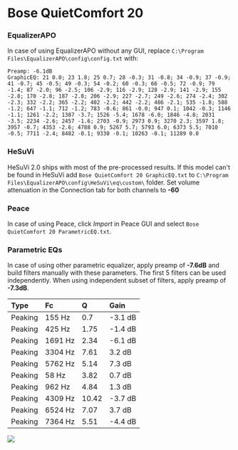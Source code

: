 # Bose QuietComfort 20

### EqualizerAPO
In case of using EqualizerAPO without any GUI, replace `C:\Program Files\EqualizerAPO\config\config.txt`
with:
```
Preamp: -6.1dB
GraphicEQ: 21 0.0; 23 1.8; 25 0.7; 28 -0.3; 31 -0.8; 34 -0.9; 37 -0.9; 41 -0.7; 45 -0.5; 49 -0.3; 54 -0.2; 60 -0.3; 66 -0.5; 72 -0.9; 79 -1.4; 87 -2.0; 96 -2.5; 106 -2.9; 116 -2.9; 128 -2.9; 141 -2.9; 155 -2.8; 170 -2.8; 187 -2.8; 206 -2.9; 227 -2.7; 249 -2.6; 274 -2.4; 302 -2.3; 332 -2.2; 365 -2.2; 402 -2.2; 442 -2.2; 486 -2.1; 535 -1.8; 588 -1.2; 647 -1.1; 712 -1.2; 783 -0.6; 861 -0.0; 947 0.1; 1042 -0.3; 1146 -1.1; 1261 -2.2; 1387 -3.7; 1526 -5.4; 1678 -6.0; 1846 -4.8; 2031 -3.5; 2234 -2.6; 2457 -1.6; 2703 -0.9; 2973 0.9; 3270 2.3; 3597 1.8; 3957 -0.7; 4353 -2.6; 4788 0.9; 5267 5.7; 5793 6.0; 6373 5.5; 7010 -0.5; 7711 -2.4; 8482 -0.1; 9330 -0.1; 10263 -0.1; 11289 0.0
```

### HeSuVi
HeSuVi 2.0 ships with most of the pre-processed results. If this model can't be found in HeSuVi add
`Bose QuietComfort 20 GraphicEQ.txt` to `C:\Program Files\EqualizerAPO\config\HeSuVi\eq\custom\` folder.
Set volume attenuation in the Connection tab for both channels to **-60**

### Peace
In case of using Peace, click *Import* in Peace GUI and select `Bose QuietComfort 20 ParametricEQ.txt`.

### Parametric EQs
In case of using other parametric equalizer, apply preamp of **-7.6dB** and build filters manually
with these parameters. The first 5 filters can be used independently.
When using independent subset of filters, apply preamp of **-7.3dB**.

| Type    | Fc      |     Q | Gain    |
|:--------|:--------|:------|:--------|
| Peaking | 155 Hz  |  0.7  | -3.1 dB |
| Peaking | 425 Hz  |  1.75 | -1.4 dB |
| Peaking | 1691 Hz |  2.34 | -6.1 dB |
| Peaking | 3304 Hz |  7.61 | 3.2 dB  |
| Peaking | 5762 Hz |  5.14 | 7.3 dB  |
| Peaking | 58 Hz   |  3.82 | 0.7 dB  |
| Peaking | 962 Hz  |  4.84 | 1.3 dB  |
| Peaking | 4309 Hz | 10.42 | -3.7 dB |
| Peaking | 6524 Hz |  7.07 | 3.7 dB  |
| Peaking | 7364 Hz |  5.51 | -4.4 dB |

![](https://raw.githubusercontent.com/jaakkopasanen/AutoEq/master/results/innerfidelity/sbaf-serious/Bose%20QuietComfort%2020/Bose%20QuietComfort%2020.png)